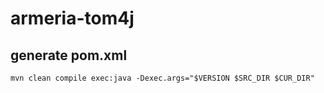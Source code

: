 # armeria-tom4j



## generate pom.xml
```
mvn clean compile exec:java -Dexec.args="$VERSION $SRC_DIR $CUR_DIR"

```

